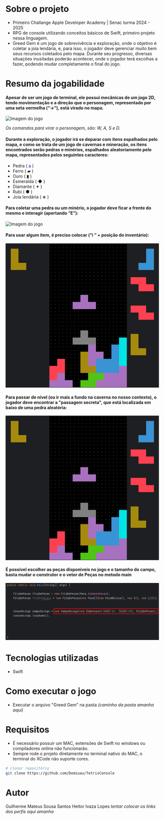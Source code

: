# Sobre o projeto

- Primeiro Challange Apple Developer Academy | Senac turma 2024 - 2025
- RPG de console utilizando conceitos básicos de Swift, primeiro projeto nessa linguagem.
- Greed Gem é um jogo de sobrevivência e exploração, onde o objetivo é coletar a joia lendária, e, para isso, o jogador deve gerenciar muito bem seus recursos coletados pelo mapa. Durante seu progresso, diversas situações inusitadas poderão acontecer, onde o jogador terá escolhas a fazer, podendo mudar completamente o final do jogo.

# Resumo da jogabilidade

#### Apesar de ser um jogo de terminal, ele possui mecânicas de um jogo 2D, tendo movimentação e a direção que o personagem, representado por uma seta vermelha (“→”), está virado no mapa.

![Imagem do jogo](https://github.com/Npczz2/Joguinho-c1/blob/main/Assets/andando.gif)

*Os comandos para virar o personagem, são: W, A, S e D.*

#### Durante a exploração, o jogador irá se deparar com itens espalhados pelo mapa, e como se trata de um jogo de cavernas e mineração, os itens encontrados serão pedras e minérios, espalhados aleatoriamente pelo mapa, representados pelos seguintes caracteres:

- Pedra ( <span style="color: blue;">a</span> )
- Ferro ( ▰ )
- Ouro ( ▮ )
- Esmeralda ( ◆ )
- Diamante ( ✦ )
- Rubi ( ● )
- Joia lendária ( ⋇ )

#### Para coletar uma pedra ou um minério, o jogador deve ficar a frente do mesmo e interagir (apertando “E”):

![Imagem do jogo](https://github.com/Npczz2/Joguinho-c1/blob/master/Assets/andando.gif)

#### Para usar algum item, é preciso colocar (”i ” + posição do inventário):

![Imagem do jogo](https://github.com/Domiuau/TetrisConsole/blob/master/Assets/tetrisTSPIN.png)

#### Para passar de nível (ou ir mais a fundo na caverna no nosso contexto), o jogador deve encontrar a "passagem secreta", que está localizada em baixo de uma pedra aleatória:

![Imagem do jogo](https://github.com/Domiuau/TetrisConsole/blob/master/Assets/tetrisTSPIN.png)

#### É possivel escolher as peças disponiveis no jogo e o tamanho do campo, basta mudar o construtor e o vetor de Peças no metodo main
  
  ![Main](https://github.com/Domiuau/TetrisConsole/blob/master/Assets/Main.png)
  

# Tecnologias utilizadas
- Swift

# Como executar o jogo

- Executar o arquivo "Greed Gem" na pasta *(caminho da pasta amanha aqui)*

# Requisitos

- É necessário possuir um MAC, extensões de Swift no windows ou compiladores online não funcionarão.
- Sempre rode o projeto diretamente no terminal nativo do MAC, o terminal do XCode não suporte cores.
  
```bash
# clonar repositório
git clone https://github.com/Domiuau/TetrisConsole
```

# Autor

Guilherme Mateus Sousa Santos
Heitor Ivaza Lopes 
*tentar colocar os links dos perfis aqui amanha*
